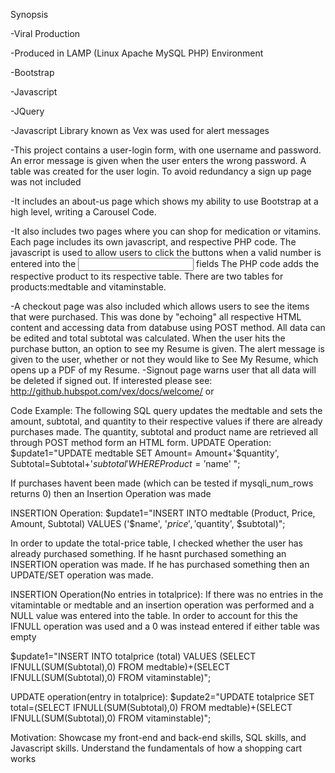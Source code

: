 Synopsis

-Viral Production

-Produced in LAMP (Linux Apache MySQL PHP) Environment

-Bootstrap 

-Javascript

-JQuery

-Javascript Library known as Vex was used for alert messages

-This project contains a user-login form, with one username and password. An error message is given when the user enters the wrong password. 
A table was created for the user login. To avoid redundancy a sign up page was not included

-It includes an about-us page which shows my ability to use Bootstrap at a high level, writing a Carousel Code. 

-It also includes two pages where you can shop for medication or vitamins. Each page includes its own javascript, and respective PHP code. 
The javascript is used to allow users to click the buttons when a valid number is entered into the <input type= number> fields
The PHP code adds the respective product to its respective table. There are two tables for products:medtable and vitaminstable. 

-A checkout page was also included which allows users to see the items that were purchased. This was done by "echoing" all respective HTML content
and accessing data from databuse using POST method. 
All data can be edited and total subtotal was calculated. When the user hits the purchase button, an option to see my Resume is given.
The alert message is given to the user, whether or not they would like to See My Resume, which opens up a PDF of my Resume. 
-Signout page warns user that all data will be deleted if signed out. If interested please see: 
http://github.hubspot.com/vex/docs/welcome/
or 


Code Example:
The following SQL query updates the medtable and sets the amount, subtotal, and quantity to their respective values if there are already purchases made. The quantity, subtotal and product name are retrieved all through POST method form an HTML form. 
UPDATE Operation:
$update1="UPDATE medtable SET Amount= Amount+'$quantity', Subtotal=Subtotal+'$subtotal' WHERE Product='$name' ";

If purchases havent been made (which can be tested if mysqli_num_rows returns 0) then an Insertion Operation was made

INSERTION Operation:
$update1="INSERT INTO medtable (Product, Price, Amount, Subtotal) VALUES ('$name', '$price', '$quantity', $subtotal)";

In order to update the total-price table, I checked whether the user has already purchased something. If he hasnt purchased something an INSERTION operation was made. If he has purchased something then an UPDATE/SET operation was made.

INSERTION Operation(No entries in totalprice):
If there was no entries in the vitamintable or medtable and an insertion operation was performed and a NULL value was entered into the table. In order to account for this the IFNULL operation was used and a 0 was instead entered if either table was empty

$update1="INSERT INTO totalprice (total) VALUES (SELECT IFNULL(SUM(Subtotal),0) FROM medtable)+(SELECT IFNULL(SUM(Subtotal),0) FROM vitaminstable)";

UPDATE operation(entry in totalprice):
$update2="UPDATE totalprice SET total=(SELECT IFNULL(SUM(Subtotal),0) FROM medtable)+(SELECT IFNULL(SUM(Subtotal),0) FROM vitaminstable)";

Motivation:
Showcase my front-end and back-end skills, SQL skills, and Javascript skills. Understand the fundamentals of how a shopping cart works
